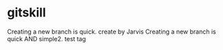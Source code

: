 # gitskill
Creating a new branch is quick.
create by Jarvis
Creating a new branch is quick AND simple2.
test tag
